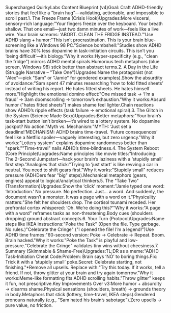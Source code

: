 Supercharged QuirkyLabs Content Blueprint (v4)Goal: Craft ADHD-friendly stories that feel like a "brain hug"—validating, actionable, and impossible to scroll past.1. The Freeze Frame (Crisis Hook)Upgrades:More visceral, sensory-rich language:"Your fingers freeze over the keyboard. Your breath shallow. That one email—just two damn minutes of work—feels like a live wire. Your brain screams: ‘ABORT. CLEAN THE FRIDGE INSTEAD.’"Use ADHD slang + humor:"This isn’t procrastination. This is your brain blue-screening like a Windows 98 PC."Science bombshell:"Studies show ADHD brains have 30% less dopamine in task-initiation circuits. This isn’t you ‘being difficult’—it’s biology."Why it works:Hyper-specificity (e.g., "clean the fridge") mirrors ADHD mental spirals.Humorous tech metaphors (blue screen, Windows 98) stick better than abstract terms.2. A Day in the Life (Struggle Narrative – "Take One")Upgrades:Name the protagonist (not "Alex"—pick "Sam" or "Jamie" for gendered examples).Show the absurdity of avoidance:"Sam spent 47 minutes researching ‘how to fold fitted sheets’ instead of writing his report. He hates fitted sheets. He hates himself more."Highlight the emotional domino effect:"One missed task → ‘I’m a fraud’ → 3am doomscrolling → tomorrow’s exhaustion."Why it works:Absurd humor ("hates fitted sheets") makes shame feel lighter.Chain reactions show ADHD’s ripple effects (task failure → emotional spiral).3. The Glitch in the System (Science Made Sexy)Upgrades:Better metaphors:"Your brain’s task-start button isn’t broken—it’s wired to a lottery system. No dopamine jackpot? No action."Myth vs. Mechanism:"MYTH: ‘Just set a deadline!’MECHANISM: ADHD brains time-travel. ‘Future consequences’ feel like a Netflix spoiler—vaguely interesting, but zero urgency."Why it works:"Lottery system" explains dopamine randomness better than "spark.""Time-travel" nails ADHD’s time-blindness.4. The System Reboot (Core Principle)Upgrades:Name principles like movie titles:"Introducing: The 2-Second Jumpstart—hack your brain’s laziness with a ‘stupidly small’ first step."Analogies that stick:"Trying to ‘just start’ is like revving a car in neutral. You need to shift gears first."Why it works:"Stupidly small" reduces pressure (ADHDers fear "big" steps).Mechanical metaphors (gears, engines) appeal to logical/analytical thinkers.5. The "Take Two" (Transformation)Upgrades:Show the ‘click’ moment:"Jamie typed one word: ‘Introduction.’ No pressure. No perfection. Just… a word. And suddenly, the document wasn’t a monster. It was a page with a word on it."Physicality matters:"She felt her shoulders drop. The cortisol tsunami receded. Her prefrontal cortex whispered: ‘Oh. We’re doing this?’"Why it works:"A page with a word" reframes tasks as non-threatening.Body cues (shoulders dropping) ground abstract concepts.6. Your Turn (Protocol)Upgrades:Name steps like IKEA instructions:"Poke the Task" (Open the file. Type garbage. No rules.)"Celebrate the Cringe" ("I opened the file! I’m a legend!")Use ADHD time frames:"60-second version: Poke → Celebrate → Repeat. Boom. Brain hacked."Why it works:"Poke the Task" is playful and low-pressure."Celebrate the Cringe" validates tiny wins without cheesiness.7. Summary (Skimmable & Shame-Free)Upgrades:TL;DR as a meme:"ADHD Task-Initiation Cheat Code:Problem: Brain says ‘NO’ to boring things.Fix: Trick it with a ‘stupidly small’ poke.Secret: Celebrate starting, not finishing."*Remove all upsells. Replace with:"Try this today. If it works, tell a friend. If not, throw glitter at your brain and try again tomorrow."Why it works:Meme-like formatting fits ADHD scrolling habits."Throw glitter" keeps it fun, not prescriptive.Key Improvements Over v3:More humor + absurdity → disarms shame.Physical sensations (shoulders, breath) → grounds theory in body.Metaphors that stick (lottery, time-travel, IKEA steps).Gendered pronouns naturally (e.g., "Sam hated his brain’s sabotage").Zero upsells → pure value, no friction.